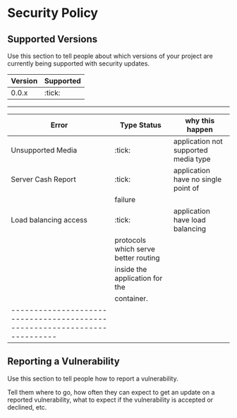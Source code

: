 # Security Policy

## Supported Versions

Use this section to tell people about which versions of your project are
currently being supported with security updates.

| Version | Supported          | 
| ------- | ------------------ |
| 0.0.x   | :tick:             |
--------------------------------


|Error              | Type Status | why this happen                       |
|-------------------|-------------|-------------------------------------- |
|Unsupported Media  |:tick:       | application not supported media type  |
|Server Cash Report |:tick:       | application have no single point of   |
|                                 | failure                               | 
| Load balancing access |:tick:   | application have load balancing       |
|                                 | protocols which serve better routing  |
|                                 | inside the application for the        |
|                                 |  container.                           |
|-------------------------------------------------------------------------|


## Reporting a Vulnerability

Use this section to tell people how to report a vulnerability.

Tell them where to go, how often they can expect to get an update on a
reported vulnerability, what to expect if the vulnerability is accepted or
declined, etc.
